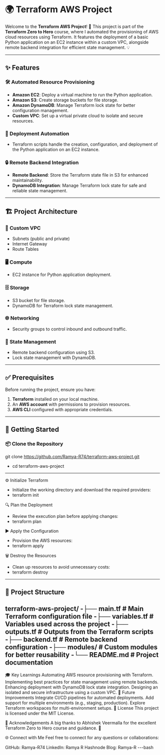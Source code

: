 # 🌍 Terraform AWS Project

Welcome to the **Terraform AWS Project**! 🚀 This project is part of the **Terraform Zero to Hero** course, where I automated the provisioning of AWS cloud resources using Terraform. It features the deployment of a basic Python application on an EC2 instance within a custom VPC, alongside remote backend integration for efficient state management. 💡

---

## ✨ Features

### 🛠️ Automated Resource Provisioning
- **Amazon EC2**: Deploy a virtual machine to run the Python application.  
- **Amazon S3**: Create storage buckets for file storage.  
- **Amazon DynamoDB**: Manage Terraform lock state for better configuration management.  
- **Custom VPC**: Set up a virtual private cloud to isolate and secure resources.  

### 🤖 Deployment Automation
- Terraform scripts handle the creation, configuration, and deployment of the Python application on an EC2 instance.

### 🔒 Remote Backend Integration
- **Remote Backend**: Store the Terraform state file in S3 for enhanced maintainability.  
- **DynamoDB Integration**: Manage Terraform lock state for safe and reliable state management.

---

## 🏗️ Project Architecture

### 🔧 **Custom VPC**
- Subnets (public and private)  
- Internet Gateway  
- Route Tables  

### 🖥️ **Compute**
- EC2 instance for Python application deployment.

### 🗄️ **Storage**
- S3 bucket for file storage.  
- DynamoDB for Terraform lock state management.

### 🌐 **Networking**
- Security groups to control inbound and outbound traffic.

### 📂 **State Management**
- Remote backend configuration using S3.  
- Lock state management with DynamoDB.

---

## ✅ Prerequisites

Before running the project, ensure you have:
1. **Terraform** installed on your local machine.  
2. An **AWS account** with permissions to provision resources.  
3. **AWS CLI** configured with appropriate credentials.

---

## 🚀 Getting Started

### 📦 Clone the Repository

git clone https://github.com/Ramya-R74/terraform-aws-project.git
- cd terraform-aws-project

---
⚙️ Initialize Terraform
- Initialize the working directory and download the required providers:
- terraform init
  
🔍 Plan the Deployment
- Review the execution plan before applying changes:
- terraform plan
  
▶️ Apply the Configuration
- Provision the AWS resources:
- terraform apply
  
🗑️ Destroy the Resources
- Clean up resources to avoid unnecessary costs:
- terraform destroy
---
## 📂 Project Structure
terraform-aws-project/
-├── main.tf         # Main Terraform configuration file
-├── variables.tf    # Variables used across the project
-├── outputs.tf      # Outputs from the Terraform scripts
-├── backend.tf      # Remote backend configuration
-├── modules/        # Custom modules for better reusability
-└── README.md       # Project documentation
---
🎓 Key Learnings
Automating AWS resource provisioning with Terraform.
Implementing best practices for state management using remote backends.
Enhancing deployment with DynamoDB lock state integration.
Designing an isolated and secure infrastructure using a custom VPC.
🚀 Future Improvements
Integrate CI/CD pipelines for automated deployments.
Add support for multiple environments (e.g., staging, production).
Explore Terraform workspaces for multi-environment setups.
📜 License
This project is licensed under the MIT License.

💬 Acknowledgements
A big thanks to Abhishek Veermalla for the excellent Terraform Zero to Hero course and guidance. 🙏

🌐 Connect with Me
Feel free to connect for any questions or collaborations:

GitHub: Ramya-R74
LinkedIn: Ramya R
Hashnode Blog: Ramya-R
---bash




